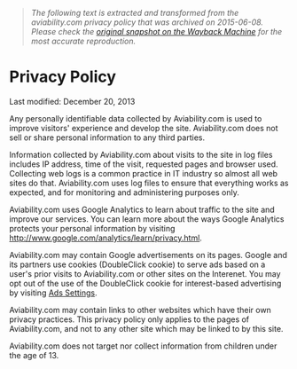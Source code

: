 > *The following text is extracted and transformed from the aviability.com privacy policy that was archived on 2015-06-08. Please check the [original snapshot on the Wayback Machine](https://web.archive.org/web/20150608003404id_/http%3A//aviability.com/privacy) for the most accurate reproduction.*

# Privacy Policy

Last modified: December 20, 2013

Any personally identifiable data collected by Aviability.com is used to improve visitors' experience and develop the site. Aviability.com does not sell or share personal information to any third parties. 

Information collected by Aviability.com about visits to the site in log files includes IP address, time of the visit, requested pages and browser used. Collecting web logs is a common practice in IT industry so almost all web sites do that. Aviability.com uses log files to ensure that everything works as expected, and for monitoring and administering purposes only. 

Aviability.com uses Google Analytics to learn about traffic to the site and improve our services. You can learn more about the ways Google Analytics protects your personal information by visiting <http://www.google.com/analytics/learn/privacy.html>. 

Aviability.com may contain Google advertisements on its pages. Google and its partners use cookies (DoubleClick cookie) to serve ads based on a user's prior visits to Aviability.com or other sites on the Interenet. You may opt out of the use of the DoubleClick cookie for interest-based advertising by visiting [Ads Settings](http://www.google.com/ads/preferences/). 

Aviability.com may contain links to other websites which have their own privacy practices. This privacy policy only applies to the pages of Aviability.com, and not to any other site which may be linked to by this site. 

Aviability.com does not target nor collect information from children under the age of 13. 
